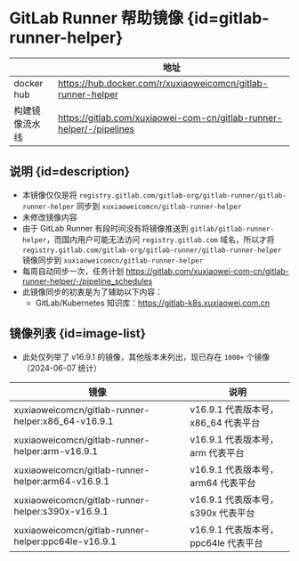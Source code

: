 # GitLab Runner 帮助镜像 {id=gitlab-runner-helper}

|            | 地址                                                                   |
|------------|----------------------------------------------------------------------|
| docker hub | https://hub.docker.com/r/xuxiaoweicomcn/gitlab-runner-helper         |
| 构建镜像流水线    | https://gitlab.com/xuxiaowei-com-cn/gitlab-runner-helper/-/pipelines |

## 说明 {id=description}

- 本镜像仅仅是将 `registry.gitlab.com/gitlab-org/gitlab-runner/gitlab-runner-helper`
  同步到 `xuxiaoweicomcn/gitlab-runner-helper`
- 未修改镜像内容
- 由于 GitLab Runner 有段时间没有将镜像推送到 `gitlab/gitlab-runner-helper`，而国内用户可能无法访问 `registry.gitlab.com`
  域名，所以才将 `registry.gitlab.com/gitlab-org/gitlab-runner/gitlab-runner-helper`
  镜像同步到 `xuxiaoweicomcn/gitlab-runner-helper`
- 每周自动同步一次，任务计划 https://gitlab.com/xuxiaowei-com-cn/gitlab-runner-helper/-/pipeline_schedules
- 此镜像同步的初衷是为了辅助以下内容：
    - GitLab/Kubernetes 知识库：https://gitlab-k8s.xuxiaowei.com.cn

## 镜像列表 {id=image-list}

- 此处仅列举了 v16.9.1 的镜像，其他版本未列出，现已存在 `1000+` 个镜像（2024-06-07 统计）

| 镜像                                                  | 说明                         |
|-----------------------------------------------------|----------------------------|
| xuxiaoweicomcn/gitlab-runner-helper:x86_64-v16.9.1  | v16.9.1 代表版本号，x86_64 代表平台  |
| xuxiaoweicomcn/gitlab-runner-helper:arm-v16.9.1     | v16.9.1 代表版本号，arm 代表平台     |
| xuxiaoweicomcn/gitlab-runner-helper:arm64-v16.9.1   | v16.9.1 代表版本号，arm64 代表平台   |
| xuxiaoweicomcn/gitlab-runner-helper:s390x-v16.9.1   | v16.9.1 代表版本号，s390x 代表平台   |
| xuxiaoweicomcn/gitlab-runner-helper:ppc64le-v16.9.1 | v16.9.1 代表版本号，ppc64le 代表平台 |

<style>

._image_xuxiaoweicomcn_gitlab-runner-helper #gitlab-runner-helper + table tr th:nth-child(1), 
._image_xuxiaoweicomcn_gitlab-runner-helper #gitlab-runner-helper + table tr td:nth-child(1) {
    min-width: 115px;
}

._image_xuxiaoweicomcn_gitlab-runner-helper #gitlab-runner-helper + table tr th:nth-child(2), 
._image_xuxiaoweicomcn_gitlab-runner-helper #gitlab-runner-helper + table tr td:nth-child(2) {
    min-width: 490px;
}

._image_xuxiaoweicomcn_gitlab-runner-helper table tr th:nth-child(1), 
._image_xuxiaoweicomcn_gitlab-runner-helper table tr td:nth-child(1) {
    min-width: 385px;
}

._image_xuxiaoweicomcn_gitlab-runner-helper table tr th:nth-child(2), 
._image_xuxiaoweicomcn_gitlab-runner-helper table tr td:nth-child(2) {
    min-width: 265px;
}

</style>